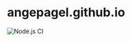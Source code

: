 # angepagel.github.io

![Node.js CI](https://github.com/angepagel/angepagel.github.io/workflows/Node.js%20CI/badge.svg)
